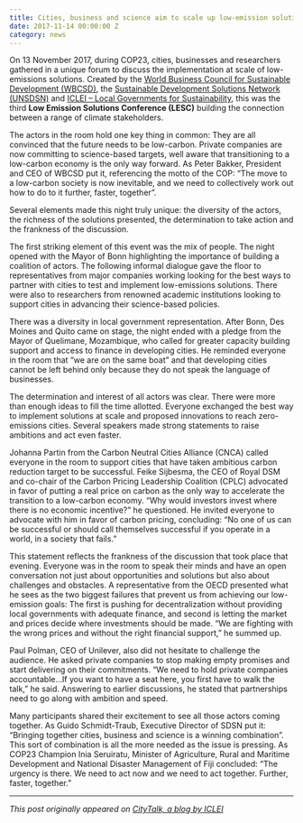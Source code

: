 ```yaml
---
title: Cities, business and science aim to scale up low-emission solutions
date: 2017-11-14 00:00:00 Z
category: news
---
```


On 13 November 2017, during COP23, cities, businesses and researchers gathered in a unique forum to discuss the implementation at scale of low-emissions solutions. Created by the [World Business Council for Sustainable Development (WBCSD)](http://www.wbcsd.org/), the [Sustainable Development Solutions Network (UNSDSN)](http://www.unsdsn.org/) and [ICLEI – Local Governments for Sustainability](http://www.iclei.org/), this was the third **Low Emission Solutions Conference (LESC)** building the connection between a range of climate stakeholders.

The actors in the room hold one key thing in common: They are all convinced that the future needs to be low-carbon. Private companies are now committing to science-based targets, well aware that transitioning to a low-carbon economy is the only way forward. As Peter Bakker, President and CEO of WBCSD put it, referencing the motto of the COP: “The move to a low-carbon society is now inevitable, and we need to collectively work out how to do to it further, faster, together”.

Several elements made this night truly unique: the diversity of the actors, the richness of the solutions presented, the determination to take action and the frankness of the discussion.

The first striking element of this event was the mix of people. The night opened with the Mayor of Bonn highlighting the importance of building a coalition of actors. The following informal dialogue gave the floor to representatives from major companies working looking for the best ways to partner with cities to test and implement low-emissions solutions. There were also to researchers from renowned academic institutions looking to support cities in advancing their science-based policies.

There was a diversity in local government representation. After Bonn, Des Moines and Quito came on stage, the night ended with a pledge from the Mayor of Quelimane, Mozambique, who called for greater capacity building support and access to finance in developing cities. He reminded everyone in the room that “we are on the same boat” and that developing cities cannot be left behind only because they do not speak the language of businesses.

The determination and interest of all actors was clear. There were more than enough ideas to fill the time allotted. Everyone exchanged the best way to implement solutions at scale and proposed innovations to reach zero-emissions cities. Several speakers made strong statements to raise ambitions and act even faster.

Johanna Partin from the Carbon Neutral Cities Alliance (CNCA) called everyone in the room to support cities that have taken ambitious carbon reduction target to be successful. Feike Sijbesma, the CEO of Royal DSM and co-chair of the Carbon Pricing Leadership Coalition (CPLC) advocated in favor of putting a real price on carbon as the only way to accelerate the transition to a low-carbon economy. “Why would investors invest where there is no economic incentive?” he questioned. He invited everyone to advocate with him in favor of carbon pricing, concluding: “No one of us can be successful or should call themselves successful if you operate in a world, in a society that fails.”

This statement reflects the frankness of the discussion that took place that evening. Everyone was in the room to speak their minds and have an open conversation not just about opportunities and solutions but also about challenges and obstacles. A representative from the OECD presented what he sees as the two biggest failures that prevent us from achieving our low-emission goals: The first is pushing for decentralization without providing local governments with adequate finance, and second is letting the market and prices decide where investments should be made. “We are fighting with the wrong prices and without the right financial support,” he summed up.

Paul Polman, CEO of Unilever, also did not hesitate to challenge the audience. He asked private companies to stop making empty promises and start delivering on their commitments. “We need to hold private companies accountable…If you want to have a seat here, you first have to walk the talk,” he said. Answering to earlier discussions, he stated that partnerships need to go along with ambition and speed.

Many participants shared their excitement to see all those actors coming together. As Guido Schmidt-Traub, Executive Director of SDSN put it: “Bringing together cities, business and science is a winning combination”. This sort of combination is all the more needed as the issue is pressing. As COP23 Champion Inia Seruiratu, Minister of Agriculture, Rural and Maritime Development and National Disaster Management of Fiji concluded: “The urgency is there. We need to act now and we need to act together. Further, faster, together.”

---

_This post originally appeared on [CityTalk, a blog by ICLEI](http://talkofthecities.iclei.org/cities-business-and-science-aim-to-scale-up-low-emission-solutions/)_
